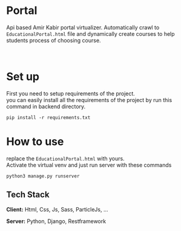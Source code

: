 # Portal

Api based Amir Kabir portal virtualizer.
Automatically crawl to `EducationalPortal.html` file and dynamically create courses to help students process of choosing course.


<br/>

# Set up

First you need to setup requirements of the project. <br/>
you can easily install all the requirements of the project by run this command in backend directory. <br/>
```
pip install -r requirements.txt
```


# How to use
replace the `EducationalPortal.html` with yours. <br/>
Activate the virtual venv and just run server with these commands
```
python3 manage.py runserver
```



## Tech Stack

**Client:** Html, Css, Js, Sass, ParticleJs, ...

**Server:** Python, Django, Restframework


